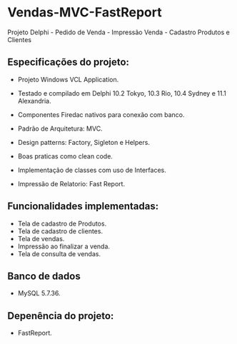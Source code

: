 # Vendas-MVC-FastReport
Projeto Delphi - Pedido de Venda - Impressão Venda - Cadastro Produtos e Clientes

## Especificações do projeto:
 - Projeto Windows VCL Application.
 - Testado e compilado em Delphi 10.2 Tokyo, 10.3 Rio, 10.4 Sydney e 11.1 Alexandria.
 - Componentes Firedac nativos para conexão com banco. 

 - Padrão de Arquitetura: MVC.
 - Design patterns: Factory, Sigleton e Helpers.
 - Boas praticas como clean code.
 - Implementação de classes com uso de Interfaces.
 - Impressão de Relatorio: Fast Report.

## Funcionalidades implementadas:
 - Tela de cadastro de Produtos.
 - Tela de cadastro de clientes.
 - Tela de vendas.
 - Impressão ao finalizar a venda.
 - Tela de consulta de vendas.
 
 ## Banco de dados
 - MySQL 5.7.36.
 
 ## Depenência do projeto: 
 - FastReport.
